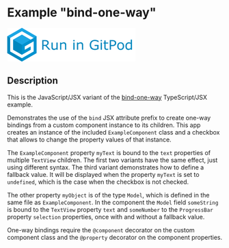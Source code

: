 # Example "bind-one-way"

[![GitPod Logo](../../doc/run-in-gitpod.png)](https://gitpod.io/#example=bind-one-way/https://github.com/eclipsesource/tabris-decorators/tree/master/examples/bind-one-way-js)

## Description

This is the JavaScript/JSX variant of the [bind-one-way](../bind-one-way) TypeScript/JSX example.

Demonstrates the use of the `bind` JSX attribute prefix to create one-way bindings from a custom component instance to its children. This app creates an instance of the included `ExampleComponent` class and a checkbox that allows to change the property values of that instance.

The `ExampleComponent` property `myText` is bound to the `text` properties of multiple `TextView` children. The first two variants have the same effect, just using different syntax. The third variant demonstrates how to define a fallback value. It will be displayed when the property `myText` is set to `undefined`, which is the case when the checkbox is not checked.

The other property `myObject` is of the type `Model`, which is defined in the same file as `ExampleComponent`. In the component the `Model` field `someString` is bound to the `TextView` property `text` and `someNumber` to the `ProgressBar` property `selection` properties, once with and without a fallback value.

One-way bindings require the `@component` decorator on the custom component class and the `@property` decorator on the component properties.
